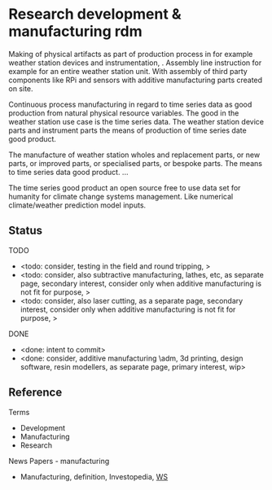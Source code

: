 # Research development & manufacturing rdm

Making of physical artifacts as part of production process in for example weather station devices and instrumentation, . Assembly line instruction for example for an entire weather station unit. With assembly of third party components like RPi and sensors with additive manufacturing parts created on site.

Continuous process manufacturing in regard to time series data as good production from natural physical resource variables. The good in the weather station use case is the time series data. The weather station device parts and instrument parts the means of production of time series date good product.

The manufacture of weather station wholes and replacement parts, or new parts, or improved parts, or specialised parts, or bespoke parts. The means to time series data good product. ...

The time series good product an open source free to use data set for humanity for climate change systems management. Like numerical climate/weather prediction model inputs.

## Status

TODO
* <todo: consider, testing in the field and round tripping, >
* <todo: consider, also subtractive manufacturing, lathes, etc, as separate page, secondary interest, consider only when additive manufacturing is not fit for purpose, >
* <todo: consider, also laser cutting, as a separate page, secondary interest, consider only when additive manufacturing is not fit for purpose, >

DONE
* <done: intent to commit>
* <done: consider, additive manufacturing \adm, 3d printing, design software, resin modellers, as separate page, primary interest, wip>

## Reference

Terms
* Development
* Manufacturing
* Research

News Papers - manufacturing
* Manufacturing, definition, Investopedia, [WS](https://www.investopedia.com/terms/m/manufacturing.asp)